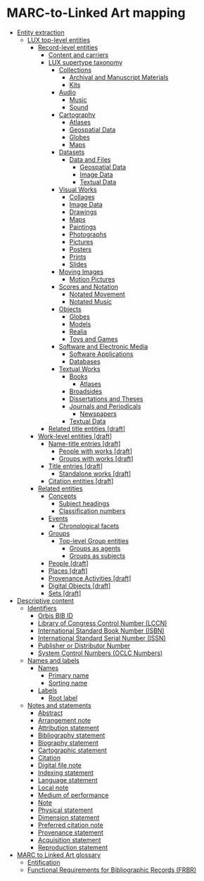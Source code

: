 # MARC-to-Linked Art mapping

-   [Entity extraction](concepts/entity_extraction.md)
    -   [LUX top-level entities](concepts/lux_top-level_entities.md)
        -   [Record-level entities](concepts/record_level_entities.md)
            -   [Content and carriers](tasks/content_and_carriers.md)
            -   [LUX supertype taxonomy](concepts/supertypes/supertypes.md)
                -   [Collections](concepts/supertypes/collectionformats.md)
                    -   [Archival and Manuscript Materials](concepts/supertypes/archivalandmanuscriptmaterials.md)
                    -   [Kits](concepts/supertypes/kits.md)
                -   [Audio](concepts/supertypes/audioformats.md)
                    -   [Music](concepts/supertypes/music.md)
                    -   [Sound](concepts/supertypes/sound.md)
                -   [Cartography](concepts/supertypes/cartographicformats.md)
                    -   [Atlases](concepts/supertypes/atlases.md)
                    -   [Geospatial Data](concepts/supertypes/geospatialdata.md)
                    -   [Globes](concepts/supertypes/globes.md)
                    -   [Maps](concepts/supertypes/maps.md)
                -   [Datasets](concepts/supertypes/dataformats.md)
                    -   [Data and Files](concepts/supertypes/dataandfiles.md)
                        -   [Geospatial Data](concepts/supertypes/geospatialdata.md)
                        -   [Image Data](concepts/supertypes/imagedata.md)
                        -   [Textual Data](concepts/supertypes/textualdata.md)
                -   [Visual Works](concepts/supertypes/imageformats.md)
                    -   [Collages](concepts/supertypes/collages.md)
                    -   [Image Data](concepts/supertypes/imagedata.md)
                    -   [Drawings](concepts/supertypes/drawings.md)
                    -   [Maps](concepts/supertypes/maps.md)
                    -   [Paintings](concepts/supertypes/paintings.md)
                    -   [Photographs](concepts/supertypes/photographs.md)
                    -   [Pictures](concepts/supertypes/pictures.md)
                    -   [Posters](concepts/supertypes/posters.md)
                    -   [Prints](concepts/supertypes/prints.md)
                    -   [Slides](concepts/supertypes/slides.md)
                -   [Moving Images](concepts/supertypes/movingimageformats.md)
                    -   [Motion Pictures](concepts/supertypes/motionpictures.md)
                -   [Scores and Notation](concepts/supertypes/notationformats.md)
                    -   [Notated Movement](concepts/supertypes/notatedmovement.md)
                    -   [Notated Music](concepts/supertypes/notatedmusic.md)
                -   [Objects](concepts/supertypes/objectformats.md)
                    -   [Globes](concepts/supertypes/globes.md)
                    -   [Models](concepts/supertypes/models.md)
                    -   [Realia](concepts/supertypes/realia.md)
                    -   [Toys and Games](concepts/supertypes/toysandgames.md)
                -   [Software and Electronic Media](concepts/supertypes/softwareformats.md)
                    -   [Software Applications](concepts/supertypes/softwareapplications.md)
                    -   [Databases](concepts/supertypes/databases.md)
                -   [Textual Works](concepts/supertypes/textualformats.md)
                    -   [Books](concepts/supertypes/books.md)
                        -   [Atlases](concepts/supertypes/atlases.md)
                    -   [Broadsides](concepts/supertypes/broadsides.md)
                    -   [Dissertations and Theses](concepts/supertypes/dissertationsandtheses.md)
                    -   [Journals and Periodicals](concepts/supertypes/journalsandperiodicals.md)
                        -   [Newspapers](concepts/supertypes/newspapers.md)
                    -   [Textual Data](concepts/supertypes/textualdata.md)
            -   [Related title entities \[draft\]](tasks/names-and-labels/related_title_entities.md)
        -   [Work-level entities \[draft\]](concepts/work_level_entities.md)
            -   [Name-title entries \[draft\]](concepts/name_title_entries.md)
                -   [People with works \[draft\]](tasks/name-title/people_with_works.md)
                -   [Groups with works \[draft\]](tasks/name-title/groups_with_works.md)
            -   [Title entries \[draft\]](concepts/title_entries.md)
                -   [Standalone works \[draft\]](tasks/names-and-labels/standalone_works.md)
            -   [Citation entities \[draft\]](concepts/citation_entities.md)
        -   [Related entities](tasks/related_entities.md)
            -   [Concepts](concepts/concepts.md)
                -   [Subject headings](tasks/concepts/subject_headings.md)
                -   [Classification numbers](tasks/concepts/classification_numbers.md)
            -   [Events](concepts/events.md)
                -   [Chronological facets](tasks/events/chronological_facets.md)
            -   [Groups](concepts/groups.md)
                -   [Top-level Group entities](concepts/top_level_group_entities.md)
                    -   [Groups as agents](concepts/groups_as_agents.md)
                    -   [Groups as subjects](concepts/groups_as_subjects.md)
            -   [People \[draft\]](concepts/people.md)
            -   [Places \[draft\]](concepts/places.md)
            -   [Provenance Activities \[draft\]](concepts/provenance_activities.md)
            -   [Digital Objects \[draft\]](concepts/related_digital_objects.md)
            -   [Sets \[draft\]](concepts/related_sets.md)
-   [Descriptive content](concepts/descriptive_content.md)
    -   [Identifiers](concepts/identifiers.md)
        -   [Orbis BIB ID](tasks/identifiers/orbis_bib_id.md)
        -   [Library of Congress Control Number \(LCCN\)](tasks/identifiers/library_of_congress_control_number_lccn.md)
        -   [International Standard Book Number \(ISBN\)](tasks/identifiers/international_standard_book_number_isbn.md)
        -   [International Standard Serial Number \(ISSN\)](tasks/identifiers/international_standard_serial_number_issn.md)
        -   [Publisher or Distributor Number](tasks/identifiers/publisher_or_distributor_number.md)
        -   [System Control Numbers \(OCLC Numbers\)](tasks/identifiers/oclc_numbers.md)
    -   [Names and labels](concepts/names_and_labels.md)
        -   [Names](tasks/names-and-labels/names.md)
            -   [Primary name](tasks/names-and-labels/primary_name.md)
            -   [Sorting name](tasks/names-and-labels/sorting_name.md)
        -   [Labels](tasks/names-and-labels/labels.md)
            -   [Root label](tasks/names-and-labels/root_label.md)
    -   [Notes and statements](concepts/notes_and_statements.md)
        -   [Abstract](tasks/notes-and-statements/abstract.md)
        -   [Arrangement note](tasks/notes-and-statements/arrangement_note.md)
        -   [Attribution statement](tasks/notes-and-statements/attribution_statement.md)
        -   [Bibliography statement](tasks/notes-and-statements/bibliography_statement.md)
        -   [Biography statement](tasks/notes-and-statements/biography_statement.md)
        -   [Cartographic statement](tasks/notes-and-statements/cartographic_statement.md)
        -   [Citation](tasks/notes-and-statements/citation.md)
        -   [Digital file note](tasks/notes-and-statements/digital_file_note.md)
        -   [Indexing statement](tasks/notes-and-statements/indexing_statement.md)
        -   [Language statement](tasks/notes-and-statements/language_statement.md)
        -   [Local note](tasks/notes-and-statements/local_note.md)
        -   [Medium of performance](tasks/notes-and-statements/material_statement.md)
        -   [Note](tasks/notes-and-statements/note.md)
        -   [Physical statement](tasks/notes-and-statements/physical_statement.md)
        -   [Dimension statement](tasks/notes-and-statements/dimension_statement.md)
        -   [Preferred citation note](tasks/notes-and-statements/preferred_citation_note.md)
        -   [Provenance statement](tasks/notes-and-statements/provenance_statement.md)
        -   [Acquisition statement](tasks/notes-and-statements/acquisition_statement.md)
        -   [Reproduction statement](tasks/notes-and-statements/reproduction_statement.md)
-   [MARC to Linked Art glossary](glossary/marc_to_linked_art_glossary.md)
    -   [Entification](glossary/entification.md)
    -   [Functional Requirements for Bibliographic Records \(FRBR\)](glossary/frbr.md)

